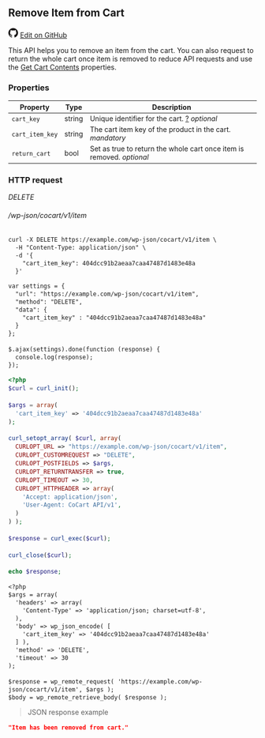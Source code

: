 ## Remove Item from Cart ##

<img src="images/github.svg" width="20" height="20" alt="GitHub Mark Logo"> [Edit on GitHub](https://github.com/co-cart/co-cart-docs/blob/master/source/includes/cocart-v1/_remove-item-from-cart.md)

This API helps you to remove an item from the cart. You can also request to return the whole cart once item is removed to reduce API requests and use the [Get Cart Contents](#get-cart-get-cart-contents) properties.

### Properties ###

| Property        | Type   | Description                                                                                                                 |
| --------------- | ------ | --------------------------------------------------------------------------------------------------------------------------- |
| `cart_key`      | string | Unique identifier for the cart. <a class="label label-info" href="#cart-key">?</a> <i class="label label-info">optional</i> |
| `cart_item_key` | string | The cart item key of the product in the cart. <i class="label label-info">mandatory</i>                                     |
| `return_cart`   | bool   | Set as true to return the whole cart once item is removed. <i class="label label-info">optional</i>                         |

### HTTP request ###

<div class="api-endpoint">
  <div class="endpoint-data">
    <i class="label label-delete">DELETE</i>
    <h6>/wp-json/cocart/v1/item</h6>
  </div>
</div>

```shell
curl -X DELETE https://example.com/wp-json/cocart/v1/item \
  -H "Content-Type: application/json" \
  -d '{
    "cart_item_key": 404dcc91b2aeaa7caa47487d1483e48a
  }'
```

```javascript--jquery
var settings = {
  "url": "https://example.com/wp-json/cocart/v1/item",
  "method": "DELETE",
  "data": {
    "cart_item_key" : "404dcc91b2aeaa7caa47487d1483e48a"
  }
};

$.ajax(settings).done(function (response) {
  console.log(response);
});
```

```php
<?php
$curl = curl_init();

$args = array(
  'cart_item_key' => '404dcc91b2aeaa7caa47487d1483e48a'
);

curl_setopt_array( $curl, array(
  CURLOPT_URL => "https://example.com/wp-json/cocart/v1/item",
  CURLOPT_CUSTOMREQUEST => "DELETE",
  CURLOPT_POSTFIELDS => $args,
  CURLOPT_RETURNTRANSFER => true,
  CURLOPT_TIMEOUT => 30,
  CURLOPT_HTTPHEADER => array(
    'Accept: application/json',
    'User-Agent: CoCart API/v1',
  )
) );

$response = curl_exec($curl);

curl_close($curl);

echo $response;
```

```php--wp-http-api
<?php
$args = array(
  'headers' => array(
    'Content-Type' => 'application/json; charset=utf-8',
  ),
  'body' => wp_json_encode( [
    'cart_item_key' => '404dcc91b2aeaa7caa47487d1483e48a'
  ] ),
  'method' => 'DELETE',
  'timeout' => 30
);

$response = wp_remote_request( 'https://example.com/wp-json/cocart/v1/item', $args );
$body = wp_remote_retrieve_body( $response );
```

> JSON response example

```json
"Item has been removed from cart."
```
